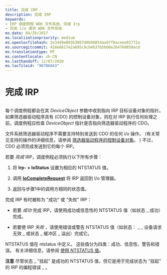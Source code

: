 ```yaml
---
title: 完成 IRP
description: 完成 IRP
keywords:
- IRP 调度例程 WDK 文件系统，完成 Irp
- 完成 i/o 请求 WDK 文件系统
ms.date: 04/20/2017
ms.localizationpriority: medium
ms.openlocfilehash: 2e3449e003b3067d0b98854aa97f8aceea92772a
ms.sourcegitcommit: 418e6617e2a695c9cb4b37b5b60e264760858acd
ms.translationtype: MT
ms.contentlocale: zh-CN
ms.lasthandoff: 12/07/2020
ms.locfileid: "96786843"
---
```

# <a name="completing-the-irp"></a>完成 IRP


## <span id="ddk_handling_the_control_device_object_case_if"></span><span id="DDK_HANDLING_THE_CONTROL_DEVICE_OBJECT_CASE_IF"></span>


每个调度例程都会在其 *DeviceObject* 参数中收到指向 IRP 目标设备对象的指针。 如果筛选器驱动程序具有 (CDO) 的控制设备对象，则在对 IRP 执行任何处理之前，调度例程应检查 *DeviceObject* 指针是否指向筛选器驱动程序的 CDO。

文件系统筛选器驱动程序不需要支持特别发送到 CDO 的任何 i/o 操作。  (有关常见支持的操作的详细信息，请参阅 [筛选器驱动程序的控制设备对象](the-filter-driver-s-control-device-object.md)。 ) 不过，CDO 必须完成发送到它的每个 IRP。

若要 *完成* IRP，调度例程必须执行以下所有步骤：

1.  将 **Irp- &gt; IoStatus** 设置为相应的 NTSTATUS 值。

2.  调用 [**IoCompleteRequest**](/windows-hardware/drivers/ddi/wdm/nf-wdm-iocompleterequest) 将 IRP 返回到 I/o 管理器。

3.  返回与步骤1中的调用方相同的状态值。

完成 IRP 有时被称为 "成功" 或 "失败" IRP：

-   若要 *成功* 完成 IRP，请使用成功或信息性的 NTSTATUS 值（如状态 \_ 成功）完成。

-   若要使 IRP *失败* ，请使用错误或警告 NTSTATUS 值（如状态： \_ \_ 设备请求无效 \_ 或状态 \_ 缓冲区 \_ 溢出）完成它。

NTSTATUS 值在 ntstatus 中定义。 这些值分为四类：成功、信息性、警告和错误。 有关详细信息，请参阅 [使用 NTSTATUS 值](../kernel/using-ntstatus-values.md)。

**注意**   尽管状态 \_ "挂起" 是成功的 NTSTATUS 值，但它是用于完成状态为 "挂起" 的 IRP 的编程错误 \_ 。

 

 

